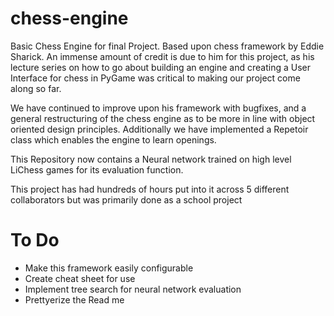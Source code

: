# chess-engine
Basic Chess Engine for final Project. Based upon chess framework by Eddie Sharick. An immense amount of credit is due to him for this project, as his lecture series on how to go about building an engine and creating a User Interface for chess in PyGame was critical to making our project come along so far.

We have continued to improve upon his framework with bugfixes, and a general restructuring of the chess engine as to be more in line with object oriented design principles. Additionally we have implemented a Repetoir class which enables the engine to learn openings.

This Repository now contains a Neural network trained on high level LiChess games for its evaluation function.

This project has had hundreds of hours put into it across 5 different collaborators but was primarily done as a school project 

# To Do

- Make this framework easily configurable
- Create cheat sheet for use
- Implement tree search for neural network evaluation
- Prettyerize the Read me
